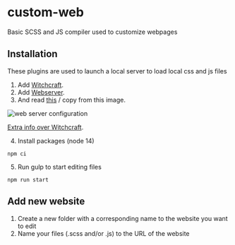 # custom-web

Basic SCSS and JS compiler used to customize webpages


## Installation
These plugins are used to launch a local server to load local css and js files

1. Add [Witchcraft](https://chrome.google.com/webstore/detail/witchcraft-inject-js-and/hokcepcfcicnhalinladgknhaljndhpc).
2. Add [Webserver](https://chrome.google.com/webstore/detail/web-server-for-chrome/ofhbbkphhbklhfoeikjpcbhemlocgigb?utm_source=chrome-app-launcher-info-dialog).
3. And read [this](https://luciopaiva.com/witchcraft/how-to-install.html) / copy from this image.

![web server configuration](https://github.com/robbsnor/custom-web/blob/master/web-server-configuration.png)

[Extra info over Witchcraft](https://luciopaiva.com/witchcraft/).

4. Install packages (node 14)
```
npm ci
```

5. Run gulp to start editing files
```
npm run start
```


## Add new website
1. Create a new folder with a corresponding name to the website you want to edit
2. Name your files (.scss and/or .js) to the URL of the website
